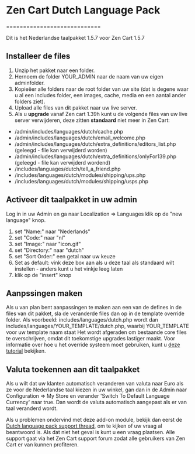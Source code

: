 # Zen Cart Dutch Language Pack
============================

Dit is het Nederlandse taalpakket 1.5.7 voor Zen Cart 1.5.7

## Installeer de files
1. Unzip het pakket naar een folder.
2. Hernoem de folder YOUR_ADMIN naar de naam van uw eigen adminfolder.
3. Kopie&euml;er alle folders naar de root folder van uw site (dat is degene waar u al een includes folder, een images, cache, media en een aantal ander folders ziet).
4. Upload alle files van dit pakket naar uw live server.
5. Als u <b>upgrade</b> vanaf Zen cart 1.39h kunt u de volgende files van uw live server verwijderen, deze zitten <strong>standaard</strong> niet meer in Zen Cart:
  * /admin/includes/languages/dutch/cache.php
  * /admin/includes/languages/dutch/email_welcome.php
  * /admin/includes/languages/dutch/extra_definitions/editors_list.php (geleegd - file kan verwijderd worden)
  * /admin/includes/languages/dutch/extra_definitions/onlyFor139.php (geleegd - file kan verwijderd wordend)
  * /includes/languages/dutch/tell_a_friend.php
  * /includes/languages/dutch/modules/shipping/ups.php
  * /includes/languages/dutch/modules/shipping/usps.php

## Activeer dit taalpakket in uw admin
Log in in uw Admin en ga naar  Localization => Languages klik op de "new language" knop.
1. set "Name:" naar "Nederlands"
2. set "Code:" naar "nl"
3. set "Image:" naar "icon.gif"
4. set "Directory:" naar "dutch"
5. set "Sort Order:" een getal naar uw keuze
6. Set as default: vink deze box aan als u deze taal als standaard wilt instellen - anders kunt u het vinkje leeg laten
7. klik op de "insert" knop

## Aanpssingen maken
Als u van plan bent aanpassingen te maken aan een van de defines in de files van dit pakket, sla de veranderde files dan op in de template override folder. Als voorbeeld: includes/languages/dutch.php wordt dan includes/languages/YOUR_TEMPLATE/dutch.php, waarbij YOUR_TEMPLATE voor uw template naam staat Het wordt afgeraden om bestaande core files te overschrijven, omdat dit toekomstige upgrades lastiger maakt. Voor informatie over hoe u het override systeem moet gebruiken, kunt u [deze tutorial](https://www.zen-cart.com/wiki/index.php/The_override_system_simplified) bekijken.

## Valuta toekennen aan dit taalpakket
Als u wilt dat uw klanten automatisch veranderen van valuta naar Euro als ze voor de Nederlandse taal kiezen in uw winkel, gan dan in de Admin naar Configuration => My Store en verander 'Switch To Default Language Currency' naar true. Dan wordt de valuta automatisch aangepast als er van taal veranderd wordt.

Als u problemen ondervind met deze add-on module, bekijk dan eerst de [Dutch language pack support thread](https://www.zen-cart.com/showthread.php?215272-Dutch-language-pack-support-thread&p=1264776"), om te kijken of uw vraag al beantwoord is. Als dat niet het geval is kunt u een vraag plaatsen. Alle support gaat via het Zen Cart support forum zodat alle gebruikers van Zen Cart er van kunnen profiteren.
